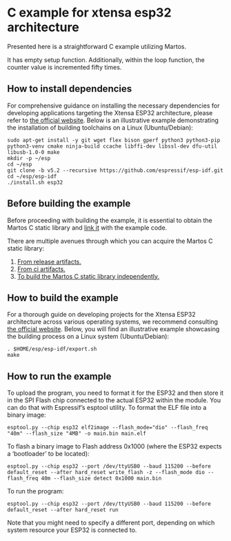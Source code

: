 # C example for xtensa esp32 architecture

Presented here is a straightforward C example utilizing Martos.

It has empty setup function.
Additionally, within the loop function, the counter value is incremented fifty times.

## How to install dependencies

For comprehensive guidance on installing the necessary dependencies for developing applications targeting the Xtensa ESP32 architecture, 
please refer to [the official website](https://docs.espressif.com/projects/esp-idf/en/latest/esp32/get-started/index.html#manual-installation). 
Below is an illustrative example demonstrating the installation of building toolchains on a Linux (Ubuntu/Debian):
```
sudo apt-get install -y git wget flex bison gperf python3 python3-pip python3-venv cmake ninja-build ccache libffi-dev libssl-dev dfu-util libusb-1.0-0 make
mkdir -p ~/esp
cd ~/esp
git clone -b v5.2 --recursive https://github.com/espressif/esp-idf.git
cd ~/esp/esp-idf
./install.sh esp32
```

## Before building the example

Before proceeding with building the example, it is essential to obtain the Martos C static library 
and [link it](https://github.com/IvanArkhipov1999/Martos/blob/main/examples/c-examples/xtensa-esp32/main/CMakeLists.txt#L7) with the example code.

There are multiple avenues through which you can acquire the Martos C static library:
1. [From release artifacts.](https://github.com/IvanArkhipov1999/Martos/releases)
2. [From ci artifacts.](https://github.com/IvanArkhipov1999/Martos/ctions)
3. [To build the Martos C static library independently.](https://github.com/IvanArkhipov1999/Martos/tree/main/c-library/xtensa-esp32)


## How to build the example

For a thorough guide on developing projects for the Xtensa ESP32 architecture across various operating systems, 
we recommend consulting [the official website](https://docs.espressif.com/projects/esp-idf/en/latest/esp32/get-started/index.html#build-your-first-project).
Below, you will find an illustrative example showcasing the building process on a Linux system (Ubuntu/Debian):
```
. $HOME/esp/esp-idf/export.sh
make
```

## How to run the example

To upload the program, you need to format it for the ESP32 and then store it in the SPI Flash chip connected to the actual ESP32 within the module. 
You can do that with Espressif’s esptool utility. 
To format the ELF file into a binary image:
```
esptool.py --chip esp32 elf2image --flash_mode="dio" --flash_freq "40m" --flash_size "4MB" -o main.bin main.elf
```

To flash a binary image to Flash address 0x1000 (where the ESP32 expects a ‘bootloader’ to be located):
```
esptool.py --chip esp32 --port /dev/ttyUSB0 --baud 115200 --before default_reset --after hard_reset write_flash -z --flash_mode dio --flash_freq 40m --flash_size detect 0x1000 main.bin
```

To run the program:
```
esptool.py --chip esp32 --port /dev/ttyUSB0 --baud 115200 --before default_reset --after hard_reset run
```

Note that you might need to specify a different port, depending on which system resource your ESP32 is connected to.
